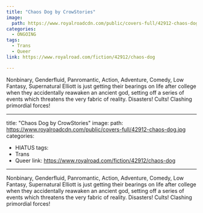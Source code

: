```yaml
---
title: "Chaos Dog by CrowStories"
image:
  path: https://www.royalroadcdn.com/public/covers-full/42912-chaos-dog.jpg
categories:
  - ONGOING
tags:
  - Trans
  - Queer
link: https://www.royalroad.com/fiction/42912/chaos-dog

---
```

Nonbinary, Genderfluid, Panromantic, Action, Adventure, Comedy, Low Fantasy, Supernatural
Elliott is just getting their bearings on life after college when they accidentally reawaken an ancient god, setting off a series of events which threatens the very fabric of reality.
Disasters! Cults! Clashing primordial forces!

---
title: "Chaos Dog by CrowStories"
image:
  path: https://www.royalroadcdn.com/public/covers-full/42912-chaos-dog.jpg
categories:
  - HIATUS
tags:
  - Trans
  - Queer
link: https://www.royalroad.com/fiction/42912/chaos-dog

---
Nonbinary, Genderfluid, Panromantic, Action, Adventure, Comedy, Low Fantasy, Supernatural
Elliott is just getting their bearings on life after college when they accidentally reawaken an ancient god, setting off a series of events which threatens the very fabric of reality.
Disasters! Cults! Clashing primordial forces!

